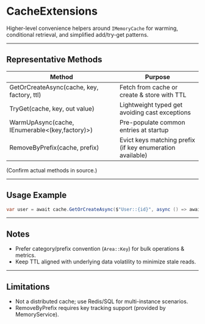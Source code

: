 # CacheExtensions

Higher-level convenience helpers around `IMemoryCache` for warming, conditional retrieval, and simplified add/try-get patterns.

---
## Representative Methods
| Method | Purpose |
|--------|---------|
| GetOrCreateAsync<T>(cache, key, factory, ttl) | Fetch from cache or create & store with TTL |
| TryGet<T>(cache, key, out value) | Lightweight typed get avoiding cast exceptions |
| WarmUpAsync(cache, IEnumerable<(key,factory)>) | Pre-populate common entries at startup |
| RemoveByPrefix(cache, prefix) | Evict keys matching prefix (if key enumeration available) |

(Confirm actual methods in source.)

---
## Usage Example
```csharp
var user = await cache.GetOrCreateAsync($"User::{id}", async () => await repo.LoadUser(id), TimeSpan.FromMinutes(10));
```

---
## Notes
- Prefer category/prefix convention (`Area::Key`) for bulk operations & metrics.
- Keep TTL aligned with underlying data volatility to minimize stale reads.

---
## Limitations
- Not a distributed cache; use Redis/SQL for multi-instance scenarios.
- RemoveByPrefix requires key tracking support (provided by MemoryService).
